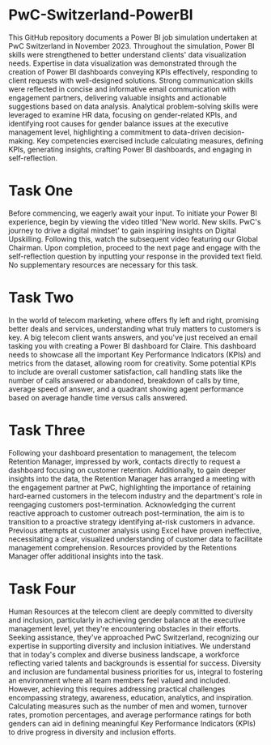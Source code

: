 # PwC-Switzerland-PowerBI
This GitHub repository documents a Power BI job simulation undertaken at PwC Switzerland in November 2023. Throughout the simulation, Power BI skills were strengthened to better understand clients' data visualization needs. Expertise in data visualization was demonstrated through the creation of Power BI dashboards conveying KPIs effectively, responding to client requests with well-designed solutions. Strong communication skills were reflected in concise and informative email communication with engagement partners, delivering valuable insights and actionable suggestions based on data analysis. Analytical problem-solving skills were leveraged to examine HR data, focusing on gender-related KPIs, and identifying root causes for gender balance issues at the executive management level, highlighting a commitment to data-driven decision-making. Key competencies exercised include calculating measures, defining KPIs, generating insights, crafting Power BI dashboards, and engaging in self-reflection.

# Task One

Before commencing, we eagerly await your input. To initiate your Power BI experience, begin by viewing the video titled 'New world. New skills. PwC's journey to drive a digital mindset' to gain inspiring insights on Digital Upskilling. Following this, watch the subsequent video featuring our Global Chairman. Upon completion, proceed to the next page and engage with the self-reflection question by inputting your response in the provided text field. No supplementary resources are necessary for this task.

# Task Two

In the world of telecom marketing, where offers fly left and right, promising better deals and services, understanding what truly matters to customers is key. A big telecom client wants answers, and you've just received an email tasking you with creating a Power BI dashboard for Claire. This dashboard needs to showcase all the important Key Performance Indicators (KPIs) and metrics from the dataset, allowing room for creativity. Some potential KPIs to include are overall customer satisfaction, call handling stats like the number of calls answered or abandoned, breakdown of calls by time, average speed of answer, and a quadrant showing agent performance based on average handle time versus calls answered.

# Task Three

Following your dashboard presentation to management, the telecom Retention Manager, impressed by work, contacts directly to request a dashboard focusing on customer retention. Additionally, to gain deeper insights into the data, the Retention Manager has arranged a meeting with the engagement partner at PwC, highlighting the importance of retaining hard-earned customers in the telecom industry and the department's role in reengaging customers post-termination. Acknowledging the current reactive approach to customer outreach post-termination, the aim is to transition to a proactive strategy identifying at-risk customers in advance. Previous attempts at customer analysis using Excel have proven ineffective, necessitating a clear, visualized understanding of customer data to facilitate management comprehension. Resources provided by the Retentions Manager offer additional insights into the task.

# Task Four

Human Resources at the telecom client are deeply committed to diversity and inclusion, particularly in achieving gender balance at the executive management level, yet they're encountering obstacles in their efforts. Seeking assistance, they've approached PwC Switzerland, recognizing our expertise in supporting diversity and inclusion initiatives. We understand that in today's complex and diverse business landscape, a workforce reflecting varied talents and backgrounds is essential for success. Diversity and inclusion are fundamental business priorities for us, integral to fostering an environment where all team members feel valued and included. However, achieving this requires addressing practical challenges encompassing strategy, awareness, education, analytics, and inspiration. Calculating measures such as the number of men and women, turnover rates, promotion percentages, and average performance ratings for both genders can aid in defining meaningful Key Performance Indicators (KPIs) to drive progress in diversity and inclusion efforts.
